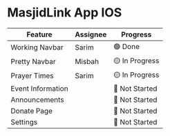 #  MasjidLink App IOS

| Feature                     | Assignee | Progress        |
|-----------------------------|----------|-----------------|
| Working Navbar              | Sarim    | 🟢 Done         |
| Pretty Navbar               | Misbah   | 🟡 In Progress  |
| Prayer Times                | Sarim    | 🟡 In Progress  |
| Event Information           |          | 🔴 Not Started  |
| Announcements               |          | 🔴 Not Started  |
| Donate Page                 |          | 🔴 Not Started  |
| Settings                    |          | 🔴 Not Started  |
